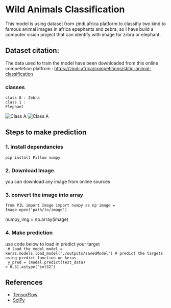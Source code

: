 # Wild Animals Classification
This model is using dataset from zindi.africa platform to classifiy two kind to famous animal images in africa epephants and zebra, so I have build a computer vision project that can identify with image for zrbra or elephant.  

## Dataset citation:
The data used to train the model have been downloaded from this online competetion platfrom : https://zindi.africa/competitions/sbtic-animal-classification  

### classes
<code>class 0 : Zebra</code>   <br/>
<code>class 1 : Elephant</code>

![Class A](https://github.com/NasrYousif/ZebraElephantClassification/blob/master/assets/zepra.jpeg) ![Class A](https://github.com/NasrYousif/ZebraElephantClassification/blob/master/assets/Elephant.jpeg)  

## Steps to make prediction
### 1. install dependancies
<code>pip install Pillow numpy</code>
### 2. Download Image.
you can download any image from online sources
### 3. convert the image into array
<code>from PIL import Image
import numpy as np
image = Image.open('path/to/image')</code>

numpy_img = np.array(image)
### 4. Make prediction
use code below to load in predict your target  
<code>
    # load the model
    model = keras.models.load_model('./outputs/savedModel')
    # predict the targets using predict function un keras  <br/>
    y_pred = (model.predict(test_data) > 0.5).astype("int32")
</code>  

## References
- [TensorFlow](tensorflow.org)
- [SciPy ](https://scipy.org/)
